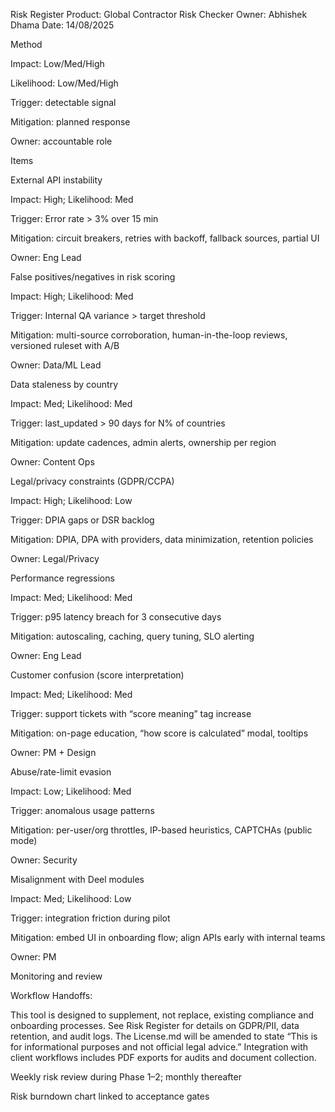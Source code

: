 Risk Register
Product: Global Contractor Risk Checker
Owner: Abhishek Dhama
Date: 14/08/2025

Method

Impact: Low/Med/High

Likelihood: Low/Med/High

Trigger: detectable signal

Mitigation: planned response

Owner: accountable role

Items

External API instability

Impact: High; Likelihood: Med

Trigger: Error rate > 3% over 15 min

Mitigation: circuit breakers, retries with backoff, fallback sources, partial UI

Owner: Eng Lead

False positives/negatives in risk scoring

Impact: High; Likelihood: Med

Trigger: Internal QA variance > target threshold

Mitigation: multi-source corroboration, human-in-the-loop reviews, versioned ruleset with A/B

Owner: Data/ML Lead

Data staleness by country

Impact: Med; Likelihood: Med

Trigger: last_updated > 90 days for N% of countries

Mitigation: update cadences, admin alerts, ownership per region

Owner: Content Ops

Legal/privacy constraints (GDPR/CCPA)

Impact: High; Likelihood: Low

Trigger: DPIA gaps or DSR backlog

Mitigation: DPIA, DPA with providers, data minimization, retention policies

Owner: Legal/Privacy

Performance regressions

Impact: Med; Likelihood: Med

Trigger: p95 latency breach for 3 consecutive days

Mitigation: autoscaling, caching, query tuning, SLO alerting

Owner: Eng Lead

Customer confusion (score interpretation)

Impact: Med; Likelihood: Med

Trigger: support tickets with “score meaning” tag increase

Mitigation: on-page education, “how score is calculated” modal, tooltips

Owner: PM + Design

Abuse/rate-limit evasion

Impact: Low; Likelihood: Med

Trigger: anomalous usage patterns

Mitigation: per-user/org throttles, IP-based heuristics, CAPTCHAs (public mode)

Owner: Security

Misalignment with Deel modules

Impact: Med; Likelihood: Low

Trigger: integration friction during pilot

Mitigation: embed UI in onboarding flow; align APIs early with internal teams

Owner: PM

Monitoring and review

Workflow Handoffs:

This tool is designed to supplement, not replace, existing compliance and onboarding processes. See Risk Register for details on GDPR/PII, data retention, and audit logs. The License.md will be amended to state “This is for informational purposes and not official legal advice.” Integration with client workflows includes PDF exports for audits and document collection.

Weekly risk review during Phase 1–2; monthly thereafter

Risk burndown chart linked to acceptance gates
